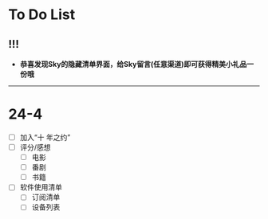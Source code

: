 # To Do List

## !!!
- **恭喜发现Sky的隐藏清单界面，给Sky留言(任意渠道)即可获得精美小礼品一份哦**

---

# 24-4
- [ ] 加入“十 年之约”
- [ ] 评分/感想
    - [ ] 电影
    - [ ] 番剧
    - [ ] 书籍
- [ ] 软件使用清单
    - [ ] 订阅清单
    - [ ] 设备列表